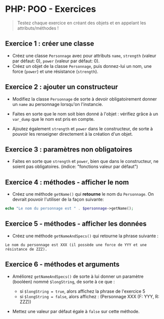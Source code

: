 # PHP: POO - Exercices

> Testez chaque exercice en créant des objets et en appelant les attributs/méthodes !

## Exercice 1 : créer une classe

- Créez une classe `Personnage` avec pour attributs `name`, `strength` (valeur par défaut: 0), `power` (valeur par défaut: 0).
- Créez un objet de la classe `Personnage`, puis donnez-lui un nom, une force (`power`) et une résistance (`strength`).

## Exercice 2 : ajouter un constructeur

- Modifiez la classe `Personnage` de sorte à devoir obligatoirement donner un `name` au personnage lorsqu'on l'instancie.
- Faites en sorte que le nom soit bien donné à l'objet : vérifiez grâce à un `var_dump` que le nom est pris en compte.

- Ajoutez également `strength` et `power` dans le constructeur, de sorte à pouvoir les renseigner directement à la création d'un objet.

## Exercice 3 : paramètres non obligatoires

- Faites en sorte que `strength` et `power`, bien que dans le constructeur, ne soient pas obligatoires. (indice: "fonctions valeur par défaut")

## Exercice 4 : méthodes - afficher le nom

- Créez une méthode `getName()` qui **retourne** le nom du `Personnage`. On devrait pouvoir l'utiliser de la façon suivante: 

```php
echo "Le nom du personnage est " . $personnage->getName();
```

## Exercice 5 - méthodes - afficher les données

- Créez une méthode `getNameAndSpecs()` qui retourne la phrase suivante :

```
Le nom du personnage est XXX (il possède une force de YYY et une résistance de ZZZ).
```

## Exercice 6 - méthodes et arguments

- Améliorez `getNameAndSpecs()` de sorte à lui donner un paramètre (booléen) nommé `$longString`, de sorte à ce que :
  - si `$longString = true`, alors affichez la phrase de l'exercice 5
  - si `$longString = false`, alors affichez : (Personnage XXX (F: YYY, R: ZZZ))

- Mettez une valeur par défaut égale à `false` sur cette méthode.